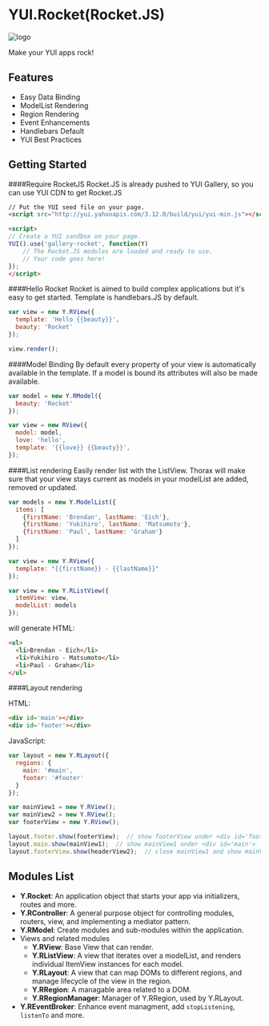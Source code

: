 YUI.Rocket(Rocket.JS)
========

![logo](https://raw.github.com/camsong/yui.rocket/master/public/RocketJS_logo.png)

Make your YUI apps rock!

## Features

* Easy Data Binding
* ModelList Rendering
* Region Rendering
* Event Enhancements
* Handlebars Default
* YUI Best Practices

## Getting Started

####Require RocketJS
Rocket.JS is already pushed to YUI Gallery, so you can use YUI CDN to get Rocket.JS

```html
// Put the YUI seed file on your page.
<script src="http://yui.yahooapis.com/3.12.0/build/yui/yui-min.js"></script>

<script>
// Create a YUI sandbox on your page.
YUI().use('gallery-rocket', function(Y)
    // The Rocket.JS modules are loaded and ready to use.
    // Your code goes here!
});
</script>
```

####Hello Rocket
Rocket is aimed to build complex applications but it's easy to get started.
Template is handlebars.JS by default.

```js
var view = new Y.RView({
  template: 'Hello {{beauty}}',
  beauty: 'Rocket'
});

view.render();
```

####Model Binding
By default every property of your view is automatically available in the template. If a model is bound its attributes will also be made available.

```js
var model = new Y.RModel({
  beauty: 'Rocket'
});

var view = new RView({
  model: model,
  love: 'hello',
  template: '{{love}} {{beauty}}',
});
```

####List rendering
Easily render list with the ListView. Thorax will make sure that your view stays current as models in your modelList are added, removed or updated.

```js
var models = new Y.ModelList({
  items: [
    {firstName: 'Brendan', lastName: 'Eich'},
    {firstName: 'Yukihiro', lastName: 'Matsumoto'},
    {firstName: 'Paul', lastName: 'Graham'}
  ]
});

var view = new Y.RView({
  template: "{{firstName}} - {{lastName}}"
});

var view = new Y.RListView({
  itemView: view,
  modelList: models
});
```

will generate HTML:

```html
<ul>
  <li>Brendan - Eich</li>
  <li>Yukihiro - Matsumoto</li>
  <li>Paul - Graham</li>
</ul>
```

####Layout rendering

HTML:

```html
<div id='main'></div>
<div id='footer'></div>
```

JavaScript:
```js
var layout = new Y.RLayout({
  regions: {
    main: '#main',
    footer: '#footer'
  }
});

var mainView1 = new Y.RView();
var mainView2 = new Y.RView();
var footerView = new Y.RView();

layout.footer.show(footerView);  // show footerView under <div id='footer'>
layout.main.show(mainView1);  // show mainView1 under <div id='main'>
layout.footerView.show(headerView2);  // close mainView1 and show mainView2 under <div id='main'>

```

## Modules List
* **Y.Rocket**: An application object that starts your app via initializers, routes and more.
* **Y.RController**: A general purpose object for controlling modules, routers, view, and implementing a mediator pattern.
* **Y.RModel**: Create modules and sub-modules within the application.
* Views and related modules
  * **Y.RView**: Base View that can render.
  * **Y.RListView**: A view that iterates over a modelList, and renders individual ItemView instances for each model.
  * **Y.RLayout**: A view that can map DOMs to different regions, and manage lifecycle of the view in the region.
  * **Y.RRegion**: A managable area related to a DOM.
  * **Y.RRegionManager**: Manager of Y.RRegion, used by Y.RLayout.
* **Y.REventBroker**: Enhance event managment, add `stopListening`, `listenTo` and more.
